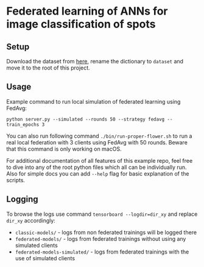 # Federated learning of ANNs for image classification of spots

## Setup

Download the dataset from [here](https://www.kaggle.com/datasets/kmader/skin-cancer-mnist-ham10000), rename the dictionary to `dataset` and move it to the root of this project.

## Usage

Example command to run local simulation of federated learning using FedAvg:

`python server.py --simulated --rounds 50 --strategy fedavg --train_epochs 3`

You can also run following command `./bin/run-proper-flower.sh` to run a real local federation with 3 clients using FedAvg with 50 rounds. Beware that this command is only working on macOS.

For additional documentation of all features of this example repo, feel free to dive into any of the root python files which all can be individually run. Also for simple docs you can add `--help` flag for basic explanation of the scripts.

## Logging

To browse the logs use command `tensorboard --logdir=dir_xy` and replace `dir_xy` accordingly:

- `classic-models/` - logs from non federated trainings will be logged there
- `federated-models/` - logs from federated trainings without using any simulated clients
- `federated-models-simulated/` - logs from federated trainings with the use of simulated clients
